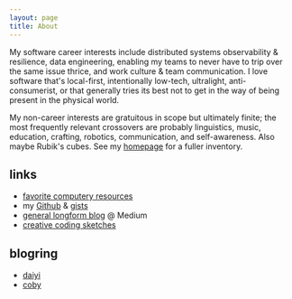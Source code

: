 ```yaml
---
layout: page
title: About
---
```


My software career interests include distributed systems observability & resilience, data engineering, enabling my teams to never have to trip over the same issue thrice, and work culture & team communication. I love software that's local-first, intentionally low-tech, ultralight, anti-consumerist, or that generally tries its best not to get in the way of being present in the physical world.

My non-career interests are gratuitous in scope but ultimately finite; the most frequently relevant crossovers are probably linguistics, music, education, crafting, robotics, communication, and self-awareness. Also maybe Rubik's cubes. See my [homepage](https://rfong.github.io) for a fuller inventory.

## links

* [favorite computery resources](https://github.com/rfong/computery-resources)
* my [Github](https://github.com/rfong) & [gists](https://gist.github.com/rfong)
* [general longform blog](https://medium.com/@rhetoricize) @ Medium
* [creative coding sketches](https://rfong.github.io/creative-coding)

## blogring

* [daiyi](https://daiyi.co/blog)
* [coby](https://github.com/acobster)
